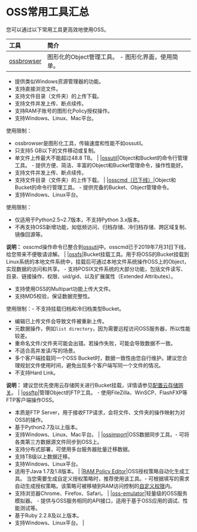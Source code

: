 # OSS常用工具汇总

您可以通过以下常用工具更高效地使用OSS。

|工具|简介|
|:-|:-|
|[ossbrowser](/intl.zh-CN/常用工具/图形化管理工具ossbrowser/快速开始.md)|图形化的Object管理工具。 -   图形化界面，使用简单。
-   提供类似Windows资源管理器的功能。
-   支持直接浏览文件。
-   支持文件目录（文件夹）的上传下载。
-   支持文件并发上传、断点续传。
-   支持RAM子账号的图形化Policy授权操作。
-   支持Windows、Linux、Mac平台。

使用限制：

-   ossbrowser是图形化工具，传输速度和性能不如ossutil。
-   只支持5 GB以下的文件移动或复制。
-   单文件上传最大不能超过48.8 TB。 |
|[ossutil](/intl.zh-CN/常用工具/命令行工具ossutil/概述.md)|Object和Bucket的命令行管理工具。 -   提供方便、简洁、丰富的Object和Bucket管理命令，操作性能好。
-   支持文件并发上传、断点续传。
-   支持文件目录（文件夹）的上传下载。 |
|[osscmd（已下线）](/intl.zh-CN/常用工具/osscmd（已下线）/快速安装.md)|Object和Bucket的命令行管理工具。 -   提供完备的Bucket、Object管理命令。
-   支持Windows、Linux平台。

使用限制：

-   仅适用于Python2.5~2.7版本，不支持Python 3.x版本。
-   不再支持OSS新增功能，如低频访问、归档存储、冷归档存储、跨区域复制、镜像回源等。

**说明：** osscmd操作命令已整合到[ossutil](/intl.zh-CN/常用工具/命令行工具ossutil/概述.md)中。osscmd已于2019年7月31日下线，给您带来不便敬请谅解。 |
|[ossfs](/intl.zh-CN/常用工具/ossfs/概述.md)|Bucket挂载工具。用于将OSS的Bucket挂载到Linux系统的本地文件系统中，挂载后可通过本地文件系统操作OSS上的Object，实现数据的访问和共享。 -   支持POSIX文件系统的大部分功能，包括文件读写、目录、链接操作、权限、uid/gid、以及扩展属性（Extended Attributes）。
-   支持使用OSS的Multipart功能上传大文件。
-   支持MD5校验，保证数据完整性。

使用限制：-   不支持挂载归档和冷归档类型Bucket。
-   编辑已上传文件会导致文件被重新上传。
-   元数据操作，例如`list directory`，因为需要远程访问OSS服务器，所以性能较差。
-   重命名文件/文件夹可能会出错。若操作失败，可能会导致数据不一致。
-   不适合高并发读/写的场景。
-   多个客户端挂载同一个OSS Bucket时，数据一致性由您自行维护。建议您合理规划文件使用时间，避免出现多个客户端写同一个文件的情况。
-   不支持Hard Link。

**说明：** 建议您优先使用云存储网关进行Bucket挂载，详情请参见[配置云存储网关](/intl.zh-CN/控制台用户指南/上传、下载和管理文件/配置云存储网关.md)。 |
|[ossftp](/intl.zh-CN/常用工具/ossftp/开始使用ossftp.md)|管理Object的FTP工具。 -   使用FileZilla、WinSCP、FlashFXP等FTP客户端操作OSS。
-   本质是FTP Server，用于接收FTP请求，会将文件、文件夹的操作映射为对OSS的操作。
-   基于Python2.7及以上版本。
-   支持Windows、Linux、Mac平台。 |
|[ossimport](/intl.zh-CN/常用工具/数据迁移工具ossimport/说明及配置.md)|OSS数据同步工具。-   可将各类第三方数据源文件同步到OSS上。
-   支持分布式部署，可使用多台服务器批量迁移数据。
-   支持TB级以上数据迁移。
-   支持Windows、Linux平台。
-   适用于Java 1.7及1.8版本。 |
|[RAM Policy Editor](http://gosspublic.alicdn.com/ram-policy-editor/index.html)|OSS授权策略自动化生成工具。 当您需要生成自定义授权策略时，推荐使用该工具。-   可根据填写的需求自动生成授权策略。该策略可被移植到RAM访问控制的[自定义权限](https://ram.console.aliyun.com/policies/new)内。
-   支持浏览器Chrome、Firefox、Safari。 |
|[oss-emulator](https://github.com/aliyun/oss-emulator)|轻量级的OSS服务模拟器。 -   提供与OSS服务相同的API接口，适用于基于OSS应用的调试、性能测试等。
-   基于Ruby 2.2.8及以上版本。
-   支持Windows、Linux平台。 |

